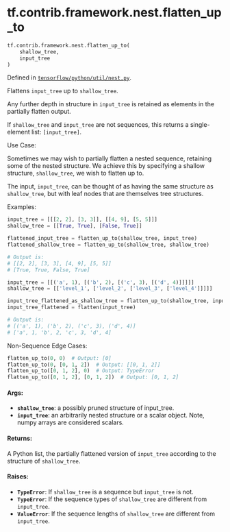 <div itemscope itemtype="http://developers.google.com/ReferenceObject">
<meta itemprop="name" content="tf.contrib.framework.nest.flatten_up_to" />
</div>

# tf.contrib.framework.nest.flatten_up_to

``` python
tf.contrib.framework.nest.flatten_up_to(
    shallow_tree,
    input_tree
)
```



Defined in [`tensorflow/python/util/nest.py`](https://www.tensorflow.org/code/tensorflow/python/util/nest.py).

Flattens `input_tree` up to `shallow_tree`.

Any further depth in structure in `input_tree` is retained as elements in the
partially flatten output.

If `shallow_tree` and `input_tree` are not sequences, this returns a
single-element list: `[input_tree]`.

Use Case:

Sometimes we may wish to partially flatten a nested sequence, retaining some
of the nested structure. We achieve this by specifying a shallow structure,
`shallow_tree`, we wish to flatten up to.

The input, `input_tree`, can be thought of as having the same structure as
`shallow_tree`, but with leaf nodes that are themselves tree structures.

Examples:

```python
input_tree = [[[2, 2], [3, 3]], [[4, 9], [5, 5]]]
shallow_tree = [[True, True], [False, True]]

flattened_input_tree = flatten_up_to(shallow_tree, input_tree)
flattened_shallow_tree = flatten_up_to(shallow_tree, shallow_tree)

# Output is:
# [[2, 2], [3, 3], [4, 9], [5, 5]]
# [True, True, False, True]
```

```python
input_tree = [[('a', 1), [('b', 2), [('c', 3), [('d', 4)]]]]]
shallow_tree = [['level_1', ['level_2', ['level_3', ['level_4']]]]]

input_tree_flattened_as_shallow_tree = flatten_up_to(shallow_tree, input_tree)
input_tree_flattened = flatten(input_tree)

# Output is:
# [('a', 1), ('b', 2), ('c', 3), ('d', 4)]
# ['a', 1, 'b', 2, 'c', 3, 'd', 4]
```

Non-Sequence Edge Cases:

```python
flatten_up_to(0, 0)  # Output: [0]
flatten_up_to(0, [0, 1, 2])  # Output: [[0, 1, 2]]
flatten_up_to([0, 1, 2], 0)  # Output: TypeError
flatten_up_to([0, 1, 2], [0, 1, 2])  # Output: [0, 1, 2]
```

#### Args:

* <b>`shallow_tree`</b>: a possibly pruned structure of input_tree.
* <b>`input_tree`</b>: an arbitrarily nested structure or a scalar object.
    Note, numpy arrays are considered scalars.


#### Returns:

A Python list, the partially flattened version of `input_tree` according to
the structure of `shallow_tree`.


#### Raises:

* <b>`TypeError`</b>: If `shallow_tree` is a sequence but `input_tree` is not.
* <b>`TypeError`</b>: If the sequence types of `shallow_tree` are different from
    `input_tree`.
* <b>`ValueError`</b>: If the sequence lengths of `shallow_tree` are different from
    `input_tree`.